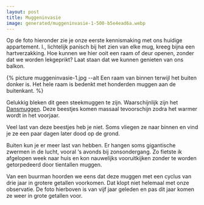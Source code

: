 ```yaml
---
layout: post
title: Muggeninvasie
image: generated/muggeninvasie-1-500-b5e4ead6a.webp
---
```


Op de foto hieronder zie je onze eerste kennismaking met ons huidige appartement. I., lichtelijk panisch bij het zien van elke mug, kreeg bijna een hartverzakking. Hoe kunnen we hier ooit een raam of deur openen, zonder dat we worden lekgeprikt? Laat staan dat we kunnen genieten van ons balkon.

{% picture muggeninvasie-1.jpg --alt Een raam van binnen terwijl het buiten donker is. Het hele raam is bedenkt met honderden muggen aan de buitenkant. %}

Gelukkig bleken dit geen steekmuggen te zijn. Waarschijnlijk zijn het [Dansmuggen](https://nl.m.wikipedia.org/wiki/Dansmuggen). Deze beestjes komen massaal tevoorschijn zodra het warmer wordt in het voorjaar.

Veel last van deze beestjes heb je niet. Soms vliegen ze naar binnen en vind je ze een paar dagen later dood op de grond.

Buiten kun je er meer last van hebben. Er hangen soms gigantische zwermen in de lucht, vooral ‘s avonds bij zonsondergang. Zo fietste ik afgelopen week naar huis en kon nauwelijks vooruitkijken zonder te worden getorpedeerd door tientallen muggen.

Van een buurman hoorden we eens dat deze muggen met een cyclus van drie jaar in grotere getallen voorkomen. Dat klopt niet helemaal met onze observatie. De foto hierboven is van vijf jaar geleden en pas dit jaar komen ze weer in grote getallen voor.
